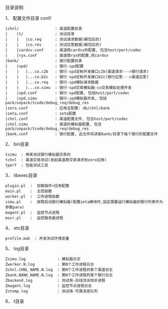 目录说明:

1、 配置文件目录 conf/

    |chnl/                : 渠道配置目录
    |    |t/              : 测试目录
    |    |   |co.req      : 测试请求数据(解包后的)
    |    |   |co.res      : 测试应答数据(解包后的)
    |    |cardsv.conf     : 渠道商cardsv的配置, 包含host/port/codec
    |    |ryx.conf        : 渠道商ryx的配置,同cardsv
    |bank/                : 银行配置目录
    |    |spd/            : 银行-spd配置
    |    |   |...co.c2b   : 银行-spd定制开发接口c2b(渠道请求--->银行请求)
    |    |   |...co.b2c   : 银行-spd定制开发接口b2c(银行应答--->渠道应答)
    |    |   |...co.req   : 银行-spd模拟请求数据
    |    |   |...co.simu  : 银行-spd交易模拟器-co交易模拟处理开发
    |    |spd.conf        : 银行-spd配置, 包括host/port/codec
    |    |spd.simu        : 银行-spd模拟器开发, 包括pack/unpack/tcode/debug_req/debug_res
    |zero.conf            : 应用主配置: db/chnl/bank
    |zeta.conf            : zeta配置
    |chnl.conf            : 渠道配置文件, 包含host/port/codec
    |chnl.simu            : 渠道的模拟器配置, 包含pack/unpack/tcode/debug_req/debug_res
    |bank.conf            : 银行配置, 此文件将读取bank/目录下每个银行的配置文件

2、 bin目录

    tsimu  : 用来测试银行模拟器交易的
    tchnl  : 渠道交易测试(发起渠道商交易请求到zero应用)
    tperf  : 性能测试工具

3、 libexec目录

    plugin.pl  :  加载插件+应用配置
    main.pl    :  主控函数
    worker.pl  :  工作进程函数
    simu.pl    :  按需启动银行模拟器(配置zeta模块时,指定需要运行模拟器的银行列表作为参数para)
    magent.pl  :  监控节点进程
    msvr.pl    :  监控服务器进程

4、 etc目录

    profile.mak  : 开发测试环境变量
    
5、 log目录
    
    Zsimu.log              : 模拟器日志
    Zworker.N.log          : 第N个工作进程日志
    Zchnl.CHNL_NAME.N.log  : 第N个工作进程的某个渠道日志
    Zbank.BANK_NAME.N.log  : 第N个工作进程的某个银行日志
    Zbackend.log           : 测试用-后线流水同步进程
    Zmagent.log            : 监控节点进程日志
    Zstomp.log             : 测试用-可靠消息队列

6、 t目录

